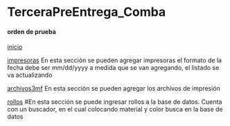 # TerceraPreEntrega_Comba
#### orden de prueba
[inicio](http://127.0.0.1:8000/inicio/)
	
 [impresoras](http://127.0.0.1:8000/AppImp3D/impresoras/)  En esta sección se pueden agregar impresoras el formato de la fecha debe ser mm/dd/yyyy
a medida que se van agregando, el listado se va actualizando
	
[archivos3mf](http://127.0.0.1:8000/AppImp3D/archivos3mf/) En esta sección se pueden agregar los archivos de impresión
	
[rollos](http://127.0.0.1:8000/AppImp3D/rollosFilamentos/) #En esta sección se puede ingresar rollos a la base de datos.
Cuenta con un buscador, en el cual colocando material y color busca en la base de datos	
							

